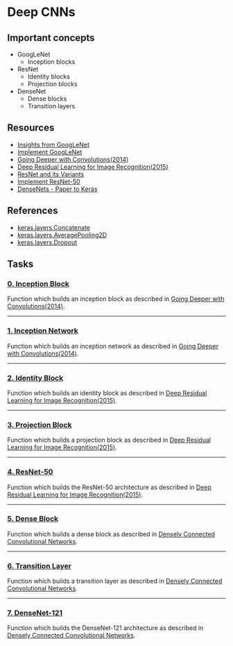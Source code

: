 # Deep CNNs

## Important concepts
* GoogLeNet
    * Inception blocks
* ResNet
    * Identity blocks
    * Projection blocks
* DenseNet
    * Dense blocks
    * Transition layers

## Resources
* [Insights from GoogLeNet](https://www.youtube.com/watch?v=_XF7N6rp9Jw "Insights from GoogLeNet")
* [Implement GoogLeNet](https://machinelearningmastery.com/how-to-implement-major-architecture-innovations-for-convolutional-neural-networks/ "Implement GoogLeNet")
* [Going Deeper with Convolutions(2014)](https://arxiv.org/pdf/1409.4842.pdf "Going Deeper with Convolutions(2014)")
* [Deep Residual Learning for Image Recognition(2015)](https://arxiv.org/pdf/1512.03385.pdf "Deep Residual Learningg for Image Recognition(2015)")
* [ResNet and its Variants](https://towardsdatascience.com/an-overview-of-resnet-and-its-variants-5281e2f56035 "ResNet and its Variants")
* [Implement ResNet-50](https://towardsdatascience.com/hitchhikers-guide-to-residual-networks-resnet-in-keras-385ec01ec8ff "Implement ResNet-50")
* [DenseNets - Paper to Keras](https://towardsdatascience.com/exploring-densenets-from-paper-to-keras-dcc01725488b "DenseNets - Paper to Keras")

## References
* [keras.layers.Concatenate](https://keras.io/api/layers/merging_layers/concatenate/ "keras.layers.Concatenate")
* [keras.layers.AveragePooling2D](https://keras.io/api/layers/pooling_layers/average_pooling2d/ "keras.layers.AveragePooling2D")
* [keras.layers.Dropout](https://keras.io/api/layers/regularization_layers/dropout/ "keras.layers.Dropout")

## Tasks
### [0. Inception Block](https://github.com/kyle-gross/holbertonschool-machine_learning/blob/main/supervised_learning/0x01-deep_cnns/0-inception_block.py "0. Inception Block")

Function which builds an inception block as described in [Going Deeper with Convolutions(2014)](https://arxiv.org/pdf/1409.4842.pdf "Going Deeper with Convolutions(2014)").

---
### [1. Inception Network](https://github.com/kyle-gross/holbertonschool-machine_learning/blob/main/supervised_learning/0x01-deep_cnns/1-inception_network.py "1. Inception Network")

Function which builds an inception network as described in [Going Deeper with Convolutions(2014)](https://arxiv.org/pdf/1409.4842.pdf "Going Deeper with Convolutions(2014)").

---
### [2. Identity Block](https://github.com/kyle-gross/holbertonschool-machine_learning/blob/main/supervised_learning/0x01-deep_cnns/2-identity_block.py "2. Identity Block")

Function which builds an identity block as described in [Deep Residual Learning for Image Recognition(2015)](https://arxiv.org/pdf/1512.03385.pdf "Deep Residual Learning for Image Recognition(2015)").

---
### [3. Projection Block](https://github.com/kyle-gross/holbertonschool-machine_learning/blob/main/supervised_learning/0x01-deep_cnns/3-projection_block.py "3. Projection Block")

Function which builds a projection block as described in [Deep Residual Learning for Image Recognition(2015)](https://arxiv.org/pdf/1512.03385.pdf "Deep Residual Learning for Image Recognition(2015)").

---
### [4. ResNet-50](https://github.com/kyle-gross/holbertonschool-machine_learning/blob/main/supervised_learning/0x01-deep_cnns/4-resnet50.py "4. ResNet-50")

Function which builds the ResNet-50 architecture as described in [Deep Residual Learning for Image Recognition(2015)](https://arxiv.org/pdf/1512.03385.pdf "Deep Residual Learning for Image Recognition(2015)").

---
### [5. Dense Block](https://github.com/kyle-gross/holbertonschool-machine_learning/blob/main/supervised_learning/0x01-deep_cnns/5-dense_block.py "5. Dense Block")

Function which builds a dense block as described in [Densely Connected Convolutional Networks](https://intranet.hbtn.io/rltoken/jP7TPnaM8LDvX04aNWpq1w "Densely Connected Convolutional Networks").

---
### [6. Transition Layer](https://github.com/kyle-gross/holbertonschool-machine_learning/blob/main/supervised_learning/0x01-deep_cnns/6-transition_layer.py "6. Transition Layer")

Function which builds a transition layer as described in [Densely Connected Convolutional Networks](https://intranet.hbtn.io/rltoken/jP7TPnaM8LDvX04aNWpq1w "Densely Connected Convolutional Networks").

---
### [7. DenseNet-121](https://github.com/kyle-gross/holbertonschool-machine_learning/blob/main/supervised_learning/0x01-deep_cnns/7-densenet121.py "7. DenseNet-121")

Function which builds the DenseNet-121 architecture as described in [Densely Connected Convolutional Networks](https://intranet.hbtn.io/rltoken/jP7TPnaM8LDvX04aNWpq1w "Densely Connected Convolutional Networks").
